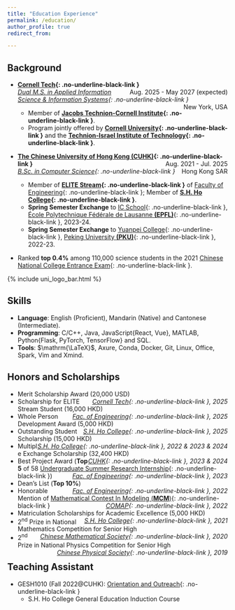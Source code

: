 ```yaml
---
title: "Education Experience"
permalink: /education/
author_profile: true
redirect_from:

---
```


## Background

* **[Cornell Tech](https://tech.cornell.edu){: .no-underline-black-link }**
  <span style="float: right;">Aug. 2025 - May 2027 (expected)</span>  
  *[Dual M.S. in Applied Information Science & Information Systems](https://tech.cornell.edu/programs/masters-programs/jacobs-technion-cornell-dual-ms-connective-media/){: .no-underline-black-link }*
  <span style="float: right;">New York, USA</span> 
  * Member of **[Jacobs Technion-Cornell Institute](https://tech.cornell.edu/jacobs-technion-cornell-institute/){: .no-underline-black-link }**.
  * Program jointly offered by **[Cornell University](https://www.cornell.edu/){: .no-underline-black-link }** and the **[Technion-Israel Institute of Technology](https://www.technion.ac.il/en/){: .no-underline-black-link }**.

* **[The Chinese University of Hong Kong (CUHK)](https://www.cuhk.edu.hk/english/index.html){: .no-underline-black-link }**
  <span style="float: right;">Aug. 2021 - Jul. 2025</span>  
  *[B.Sc. in Computer Science](https://www.cse.cuhk.edu.hk/academics/cscin/){: .no-underline-black-link }*
  <span style="float: right;">Hong Kong SAR</span> 
  * Member of **[ELITE Stream](https://www.erg.cuhk.edu.hk/erg/Elite){: .no-underline-black-link }** of [Faculty of Engineering](https://www.erg.cuhk.edu.hk/erg/){: .no-underline-black-link }; Member of **[S.H. Ho College](https://www.shho.cuhk.edu.hk){: .no-underline-black-link }**.
  * **Spring Semester Exchange** to [IC School](https://www.epfl.ch/schools/ic/){: .no-underline-black-link }, [École Polytechnique Fédérale de Lausanne **(EPFL)**](https://www.epfl.ch/en/){: .no-underline-black-link }, 2023-24.
  * **Spring Semester Exchange** to [Yuanpei College](https://yuanpei.pku.edu.cn/en/){: .no-underline-black-link }, [Peking University **(PKU)**](https://english.pku.edu.cn){: .no-underline-black-link }, 2022-23.

* Ranked **top 0.4%** among 110,000 science students in the 2021 [Chinese National College Entrance Exam](https://en.wikipedia.org/wiki/Gaokao){: .no-underline-black-link }.

{% include uni_logo_bar.html %}


## Skills

* **Language**: English (Proficient), Mandarin (Native) and Cantonese (Intermediate).
* **Programming**:  C/C++, Java, JavaScript{React, Vue}, MATLAB, Python{Flask, PyTorch, TensorFlow} and SQL.
* **Tools**: $\mathrm{\LaTeX}$, Axure, Conda, Docker, Git, Linux, Office, Spark, Vim and Xmind.


## Honors and Scholarships

* Merit Scholarship Award (20,000 USD)<span style="float: right;">*[Cornell Tech](https://tech.cornell.edu){: .no-underline-black-link }, 2025*</span>
* Scholarship for ELITE Stream Student (16,000 HKD)<span style="float: right;">*[Fac. of Engineering](https://www.erg.cuhk.edu.hk/erg/){: .no-underline-black-link }, 2025*</span>  
* Whole Person Development Award (5,000 HKD)<span style="float: right;">*[S.H. Ho College](https://www.shho.cuhk.edu.hk){: .no-underline-black-link }, 2025*</span>
* Outstanding Student Scholarship (15,000 HKD)<span style="float: right;">*[S.H. Ho College](https://www.shho.cuhk.edu.hk){: .no-underline-black-link }, 2022 & 2023 & 2024*</span>  
* Multiple Exchange Scholarship (32,400 HKD)<span style="float: right;">*[CUHK](https://www.cuhk.edu.hk/english/index.html){: .no-underline-black-link }, 2023 & 2024*</span>
* Best Project Award (**Top 5** of 58 [Undergraduate Summer Research Internship](https://www.erg.cuhk.edu.hk/erg/SummerResearchInternship){: .no-underline-black-link })<span style="float: right;">*[Fac. of Engineering](https://www.erg.cuhk.edu.hk/erg/){: .no-underline-black-link }, 2023*</span>  
* Dean’s List (**Top 10%**)<span style="float: right;">*[Fac. of Engineering](https://www.erg.cuhk.edu.hk/erg/){: .no-underline-black-link }, 2022*</span>  
* Honorable Mention of [Mathematical Contest In Modeling (**MCM**)](https://www.comap.com/contests/mcm-icm){: .no-underline-black-link }<span style="float: right;">*[COMAP](https://www.comap.com){: .no-underline-black-link }, 2022*</span>  
* Matriculation Scholarships for Academic Excellence (5,000 HKD)<span style="float: right;">*[S.H. Ho College](https://www.shho.cuhk.edu.hk){: .no-underline-black-link }, 2021*</span>
* 2<sup>nd</sup> Prize in National Mathematics Competition for Senior High<span style="float: right;">*[Chinese Mathematical Society](https://www.cms.org.cn/en/Home/about/about.html){: .no-underline-black-link }, 2020*</span>  
* 2<sup>nd</sup> Prize in National Physics Competition for Senior High<span style="float: right;">*[Chinese Physical Society](http://cps-old.t2.dyuntech.com/English.htm){: .no-underline-black-link }, 2019*</span>  


## Teaching Assistant

* GESH1010 (Fall 2022@CUHK): [Orientation and Outreach](https://www.shho.cuhk.edu.hk/general-education/induction-course-gesh1010-orientation-and-outreach/){: .no-underline-black-link }
  * S.H. Ho College General Education Induction Course

